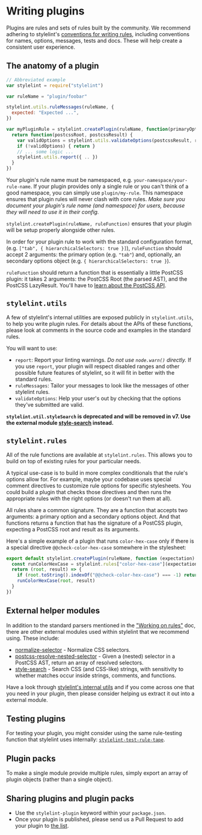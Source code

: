 # Writing plugins

Plugins are rules and sets of rules built by the community. We recommend adhering to stylelint's [conventions for writing rules](/docs/developer-guide/rules.md#come-up-with-a-name), including conventions for names, options, messages, tests and docs. These will help create a consistent user experience.

## The anatomy of a plugin

```js
// Abbreviated example
var stylelint = require("stylelint")

var ruleName = "plugin/foobar"

stylelint.utils.ruleMessages(ruleName, {
  expected: "Expected ...",
})

var myPluginRule = stylelint.createPlugin(ruleName, function(primaryOption, secondaryOptionObject) {
  return function(postcssRoot, postcssResult) {
    var validOptions = stylelint.utils.validateOptions(postcssResult, ruleName, { .. })
    if (!validOptions) { return }
    // ... some logic ...
    stylelint.utils.report({ .. })
  }
})
```

Your plugin's rule name must be namespaced, e.g. `your-namespace/your-rule-name`. If your plugin provides only a single rule or you can't think of a good namespace, you can simply use `plugin/my-rule`. This namespace ensures that plugin rules will never clash with core rules. *Make sure you document your plugin's rule name (and namespace) for users, because they will need to use it in their config.*

`stylelint.createPlugin(ruleName, ruleFunction)` ensures that your plugin will be setup properly alongside other rules.

In order for your plugin rule to work with the standard configuration format, (e.g. `["tab", { hierarchicalSelectors: true }]`), `ruleFunction` should accept 2 arguments: the primary option (e.g. `"tab"`) and, optionally, an secondary options object (e.g. `{ hierarchicalSelectors: true }`).

`ruleFunction` should return a function that is essentially a little PostCSS plugin: it takes 2 arguments: the PostCSS Root (the parsed AST), and the PostCSS LazyResult. You'll have to [learn about the PostCSS API](https://github.com/postcss/postcss/blob/master/docs/api.md).

## `stylelint.utils`

A few of stylelint's internal utilities are exposed publicly in `stylelint.utils`, to help you write plugin rules. For details about the APIs of these functions, please look at comments in the source code and examples in the standard rules.

You will want to use:

- `report`: Report your linting warnings. *Do not use `node.warn()` directly.* If you use `report`, your plugin will respect disabled ranges and other possible future features of stylelint, so it will fit in better with the standard rules.
- `ruleMessages`: Tailor your messages to look like the messages of other stylelint rules.
- `validateOptions`: Help your user's out by checking that the options they've submitted are valid.

**`stylelint.util.styleSearch` is deprecated and will be removed in v7. Use the external module [style-search](https://github.com/davidtheclark/style-search) instead.**

## `stylelint.rules`

All of the rule functions are available at `stylelint.rules`. This allows you to build on top of existing rules for your particular needs.

A typical use-case is to build in more complex conditionals that the rule's options allow for. For example, maybe your codebase uses special comment directives to customize rule options for specific stylesheets. You could build a plugin that checks those directives and then runs the appropriate rules with the right options (or doesn't run them at all).

All rules share a common signature. They are a function that accepts two arguments: a primary option and a secondary options object. And that functions returns a function that has the signature of a PostCSS plugin, expecting a PostCSS root and result as its arguments.

Here's a simple example of a plugin that runs `color-hex-case` only if there is a special directive `@@check-color-hex-case` somewhere in the stylesheet:

```js
export default stylelint.createPlugin(ruleName, function (expectation) {
  const runColorHexCase = stylelint.rules["color-hex-case"](expectation)
  return (root, result) => {
    if (root.toString().indexOf("@@check-color-hex-case") === -1) return
    runColorHexCase(root, result)
  }
})
```

## External helper modules

In addition to the standard parsers mentioned in the ["Working on rules"](/docs/developer-guide/rules.md) doc, there are other external modules used within stylelint that we recommend using. These include:

- [normalize-selector](https://github.com/getify/normalize-selector) - Normalize CSS selectors.
- [postcss-resolve-nested-selector](https://github.com/davidtheclark/postcss-resolve-nested-selector) - Given a (nested) selector in a PostCSS AST, return an array of resolved selectors.
- [style-search](https://github.com/davidtheclark/style-search) - Search CSS (and CSS-like) strings, with sensitivity to whether matches occur inside strings, comments, and functions.

Have a look through [stylelint's internal utils](https://github.com/stylelint/stylelint/tree/master/src/utils) and if you come across one that you need in your plugin, then please consider helping us extract it out into a external module.

## Testing plugins

For testing your plugin, you might consider using the same rule-testing function that stylelint uses internally: [`stylelint-test-rule-tape`](https://github.com/stylelint/stylelint-test-rule-tape).

## Plugin packs

To make a single module provide multiple rules, simply export an array of plugin objects (rather than a single object).

## Sharing plugins and plugin packs

- Use the `stylelint-plugin` keyword within your `package.json`.
- Once your plugin is published, please send us a Pull Request to add your plugin to [the list](/docs/user-guide/plugins.md).
